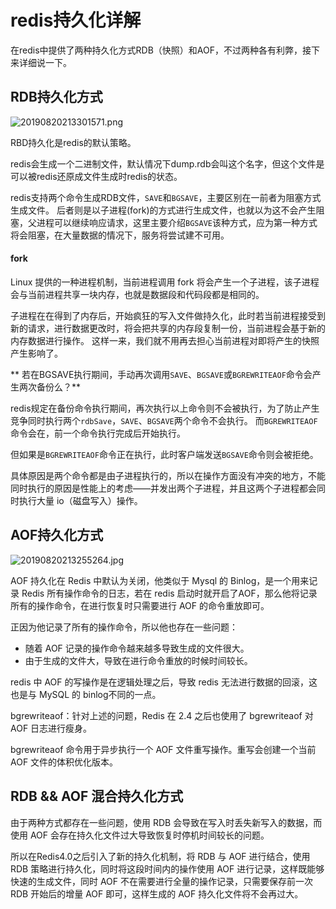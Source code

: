 # redis持久化详解

在redis中提供了两种持久化方式RDB（快照）和AOF，不过两种各有利弊，接下来详细说一下。

## RDB持久化方式

![20190820213301571.png](https://files.sev7e0.site/images/oneblog/20190820213301571.png)

RBD持久化是redis的默认策略。

redis会生成一个二进制文件，默认情况下dump.rdb会叫这个名字，但这个文件是可以被redis还原成文件生成时redis的状态。

redis支持两个命令生成RDB文件，`SAVE`和`BGSAVE`，主要区别在一前者为阻塞方式生成文件。
后者则是以子进程(fork)的方式进行生成文件，也就以为这不会产生阻塞，父进程可以继续响应请求，这里主要介绍`BGSAVE`该种方式，应为第一种方式将会阻塞，在大量数据的情况下，服务将尝试建不可用。

#### fork

Linux 提供的一种进程机制，当前进程调用 fork 将会产生一个子进程，该子进程会与当前进程共享一块内存，也就是数据段和代码段都是相同的。

子进程在在得到了内存后，开始疯狂的写入文件做持久化，此时若当前进程接受到新的请求，进行数据更改时，将会把共享的内存段复制一份，当前进程会基于新的内存数据进行操作。
这样一来，我们就不用再去担心当前进程对即将产生的快照产生影响了。


** 若在BGSAVE执行期间，手动再次调用`SAVE`、`BGSAVE`或`BGREWRITEAOF`命令会产生两次备份么？**

redis规定在备份命令执行期间，再次执行以上命令则不会被执行，为了防止产生竞争同时执行两个`rdbSave`，`SAVE`、`BGSAVE`两个命令不会执行。
而`BGREWRITEAOF`命令会在，前一个命令执行完成后开始执行。

但如果是`BGREWRITEAOF`命令正在执行，此时客户端发送`BGSAVE`命令则会被拒绝。

具体原因是两个命令都是由子进程执行的，所以在操作方面没有冲突的地方，不能同时执行的原因是性能上的考虑——并发出两个子进程，并且这两个子进程都会同时执行大量 io（磁盘写入）操作。

## AOF持久化方式

![20190820213255264.jpg](https://files.sev7e0.site/images/oneblog/20190820213255264.jpg)

AOF 持久化在 Redis 中默认为关闭，他类似于 Mysql 的 Binlog，是一个用来记录 Redis 所有操作命令的日志，若在 redis 启动时就开启了AOF，那么他将记录所有的操作命令，在进行恢复时只需要进行 AOF 的命令重放即可。

正因为他记录了所有的操作命令，所以他也存在一些问题：
- 随着 AOF 记录的操作命令越来越多导致生成的文件很大。
- 由于生成的文件大，导致在进行命令重放的时候时间较长。

redis 中 AOF 的写操作是在逻辑处理之后，导致 redis 无法进行数据的回滚，这也是与 MySQL 的 binlog不同的一点。

bgrewriteaof：针对上述的问题，Redis 在 2.4 之后也使用了 bgrewriteaof 对 AOF 日志进行瘦身。

bgrewriteaof 命令用于异步执行一个 AOF 文件重写操作。重写会创建一个当前 AOF 文件的体积优化版本。
            
## RDB && AOF 混合持久化方式

由于两种方式都存在一些问题，使用 RDB 会导致在写入时丢失新写入的数据，而使用 AOF 会存在持久化文件过大导致恢复时停机时间较长的问题。

所以在Redis4.0之后引入了新的持久化机制，将 RDB 与 AOF 进行结合，使用 RDB 策略进行持久化，同时将这段时间内的操作使用 AOF 进行记录，这样既能够快速的生成文件，同时 AOF 不在需要进行全量的操作记录，只需要保存前一次 RDB 开始后的增量 AOF 即可，这样生成的 AOF 持久化文件将不会再过大。